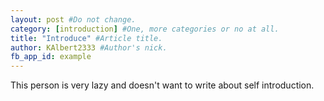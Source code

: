 ```yaml
---
layout: post #Do not change.
category: [introduction] #One, more categories or no at all.
title: "Introduce" #Article title.
author: KAlbert2333 #Author's nick.
fb_app_id: example
---
```


This person is very lazy and doesn't want to write about self introduction. 